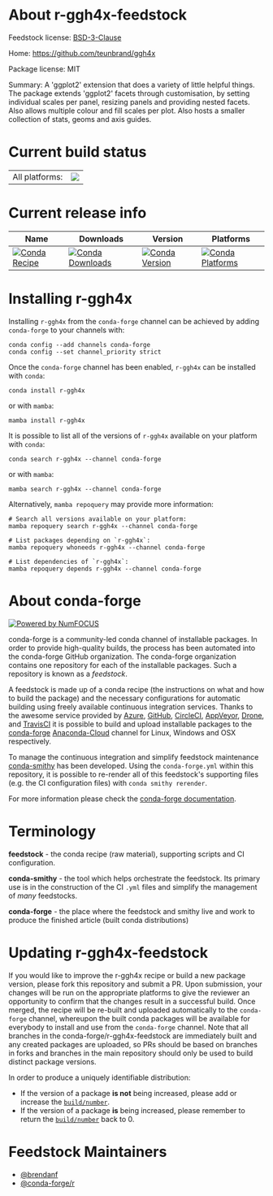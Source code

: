 About r-ggh4x-feedstock
=======================

Feedstock license: [BSD-3-Clause](https://github.com/conda-forge/r-ggh4x-feedstock/blob/main/LICENSE.txt)

Home: https://github.com/teunbrand/ggh4x

Package license: MIT

Summary: A 'ggplot2' extension that does a variety of little helpful things.  The package extends 'ggplot2' facets through customisation, by setting individual scales per panel, resizing panels and providing nested facets.  Also allows multiple colour and fill scales per plot. Also hosts a smaller collection of stats, geoms and axis guides.

Current build status
====================


<table><tr><td>All platforms:</td>
    <td>
      <a href="https://dev.azure.com/conda-forge/feedstock-builds/_build/latest?definitionId=12824&branchName=main">
        <img src="https://dev.azure.com/conda-forge/feedstock-builds/_apis/build/status/r-ggh4x-feedstock?branchName=main">
      </a>
    </td>
  </tr>
</table>

Current release info
====================

| Name | Downloads | Version | Platforms |
| --- | --- | --- | --- |
| [![Conda Recipe](https://img.shields.io/badge/recipe-r--ggh4x-green.svg)](https://anaconda.org/conda-forge/r-ggh4x) | [![Conda Downloads](https://img.shields.io/conda/dn/conda-forge/r-ggh4x.svg)](https://anaconda.org/conda-forge/r-ggh4x) | [![Conda Version](https://img.shields.io/conda/vn/conda-forge/r-ggh4x.svg)](https://anaconda.org/conda-forge/r-ggh4x) | [![Conda Platforms](https://img.shields.io/conda/pn/conda-forge/r-ggh4x.svg)](https://anaconda.org/conda-forge/r-ggh4x) |

Installing r-ggh4x
==================

Installing `r-ggh4x` from the `conda-forge` channel can be achieved by adding `conda-forge` to your channels with:

```
conda config --add channels conda-forge
conda config --set channel_priority strict
```

Once the `conda-forge` channel has been enabled, `r-ggh4x` can be installed with `conda`:

```
conda install r-ggh4x
```

or with `mamba`:

```
mamba install r-ggh4x
```

It is possible to list all of the versions of `r-ggh4x` available on your platform with `conda`:

```
conda search r-ggh4x --channel conda-forge
```

or with `mamba`:

```
mamba search r-ggh4x --channel conda-forge
```

Alternatively, `mamba repoquery` may provide more information:

```
# Search all versions available on your platform:
mamba repoquery search r-ggh4x --channel conda-forge

# List packages depending on `r-ggh4x`:
mamba repoquery whoneeds r-ggh4x --channel conda-forge

# List dependencies of `r-ggh4x`:
mamba repoquery depends r-ggh4x --channel conda-forge
```


About conda-forge
=================

[![Powered by
NumFOCUS](https://img.shields.io/badge/powered%20by-NumFOCUS-orange.svg?style=flat&colorA=E1523D&colorB=007D8A)](https://numfocus.org)

conda-forge is a community-led conda channel of installable packages.
In order to provide high-quality builds, the process has been automated into the
conda-forge GitHub organization. The conda-forge organization contains one repository
for each of the installable packages. Such a repository is known as a *feedstock*.

A feedstock is made up of a conda recipe (the instructions on what and how to build
the package) and the necessary configurations for automatic building using freely
available continuous integration services. Thanks to the awesome service provided by
[Azure](https://azure.microsoft.com/en-us/services/devops/), [GitHub](https://github.com/),
[CircleCI](https://circleci.com/), [AppVeyor](https://www.appveyor.com/),
[Drone](https://cloud.drone.io/welcome), and [TravisCI](https://travis-ci.com/)
it is possible to build and upload installable packages to the
[conda-forge](https://anaconda.org/conda-forge) [Anaconda-Cloud](https://anaconda.org/)
channel for Linux, Windows and OSX respectively.

To manage the continuous integration and simplify feedstock maintenance
[conda-smithy](https://github.com/conda-forge/conda-smithy) has been developed.
Using the ``conda-forge.yml`` within this repository, it is possible to re-render all of
this feedstock's supporting files (e.g. the CI configuration files) with ``conda smithy rerender``.

For more information please check the [conda-forge documentation](https://conda-forge.org/docs/).

Terminology
===========

**feedstock** - the conda recipe (raw material), supporting scripts and CI configuration.

**conda-smithy** - the tool which helps orchestrate the feedstock.
                   Its primary use is in the construction of the CI ``.yml`` files
                   and simplify the management of *many* feedstocks.

**conda-forge** - the place where the feedstock and smithy live and work to
                  produce the finished article (built conda distributions)


Updating r-ggh4x-feedstock
==========================

If you would like to improve the r-ggh4x recipe or build a new
package version, please fork this repository and submit a PR. Upon submission,
your changes will be run on the appropriate platforms to give the reviewer an
opportunity to confirm that the changes result in a successful build. Once
merged, the recipe will be re-built and uploaded automatically to the
`conda-forge` channel, whereupon the built conda packages will be available for
everybody to install and use from the `conda-forge` channel.
Note that all branches in the conda-forge/r-ggh4x-feedstock are
immediately built and any created packages are uploaded, so PRs should be based
on branches in forks and branches in the main repository should only be used to
build distinct package versions.

In order to produce a uniquely identifiable distribution:
 * If the version of a package **is not** being increased, please add or increase
   the [``build/number``](https://docs.conda.io/projects/conda-build/en/latest/resources/define-metadata.html#build-number-and-string).
 * If the version of a package **is** being increased, please remember to return
   the [``build/number``](https://docs.conda.io/projects/conda-build/en/latest/resources/define-metadata.html#build-number-and-string)
   back to 0.

Feedstock Maintainers
=====================

* [@brendanf](https://github.com/brendanf/)
* [@conda-forge/r](https://github.com/conda-forge/r/)

